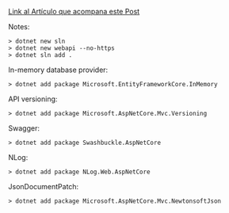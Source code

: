 [Link al Artículo que acompana este Post](https://www.red-gate.com/simple-talk/dotnet/c-programming/build-a-rest-api-in-net-core/?utm_source=simpletalkdotnet&utm_medium=pubemail&utm_content=20200908-slota1&utm_term=simpletalkmain)

Notes:

```shell
> dotnet new sln
> dotnet new webapi --no-https
> dotnet sln add .
```

In-memory database provider:

```shell
> dotnet add package Microsoft.EntityFrameworkCore.InMemory
```

API versioning:

```shell
> dotnet add package Microsoft.AspNetCore.Mvc.Versioning
```

Swagger:

```shell
> dotnet add package Swashbuckle.AspNetCore
```

NLog:

```shell
> dotnet add package NLog.Web.AspNetCore
```

JsonDocumentPatch:

```shell
> dotnet add package Microsoft.AspNetCore.Mvc.NewtonsoftJson
```
